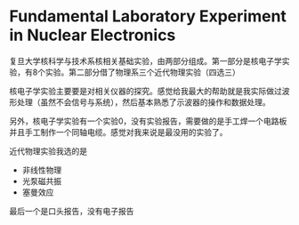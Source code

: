 # Fundamental Laboratory Experiment in Nuclear Electronics

复旦大学核科学与技术系核相关基础实验，由两部分组成。第一部分是核电子学实验，有8个实验。第二部分借了物理系三个近代物理实验（四选三）



核电子学实验主要要是对相关仪器的探究。感觉给我最大的帮助就是我实际做过波形处理（虽然不会信号与系统），然后基本熟悉了示波器的操作和数据处理。

另外，核电子学实验有一个实验0，没有实验报告，需要做的是手工焊一个电路板并且手工制作一个同轴电缆。感觉对我来说是最没用的实验了。

近代物理实验我选的是

* 非线性物理
* 光泵磁共振
* 塞曼效应

最后一个是口头报告，没有电子报告
